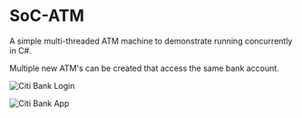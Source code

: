 SoC-ATM
=======

A simple multi-threaded ATM machine to demonstrate running concurrently in C#.

Multiple new ATM's can be created that access the same bank account.

![Citi Bank Login](https://raw2.github.com/apoclyps/SoC-ATM/master/FormScreenshots/citiBank_Login.jpg)

![Citi Bank App](https://raw2.github.com/apoclyps/SoC-ATM/master/FormScreenshots/CitiBank.jpg)

